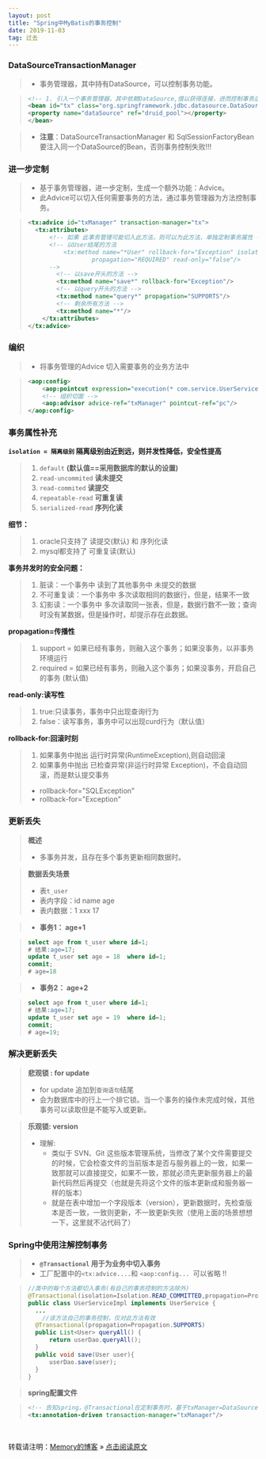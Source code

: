 ```yaml
---
layout: post
title: "Spring中MyBatis的事务控制"
date: 2019-11-03
tag: 过去
---
```

### DataSourceTransactionManager

> * 事务管理器，其中持有DataSource，可以控制事务功能。

>```xml
> <!-- 1. 引入一个事务管理器，其中依赖DataSource,借以获得连接，进而控制事务逻辑 -->
> <bean id="tx" class="org.springframework.jdbc.datasource.DataSourceTransactionManager">
> <property name="dataSource" ref="druid_pool"></property>
> </bean> 
>```

> * **注意**：DataSourceTransactionManager 和 SqlSessionFactoryBean 要注入同一个DataSource的Bean，否则事务控制失败!!!

### 进一步定制

> * 基于事务管理器，进一步定制，生成一个额外功能：Advice。
> * 此Advice可以切入任何需要事务的方法，通过事务管理器为方法控制事务。

> ```xml
> <tx:advice id="txManager" transaction-manager="tx">
> 	<tx:attributes>
> 		<!-- 如果 此事务管理可能切入此方法，则可以为此方法，单独定制事务属性 -->
> 		<!-- 以User结尾的方法
> 			<tx:method name="*User" rollback-for="Exception" isolation="DEFAULT"    
>               	propagation="REQUIRED" read-only="false"/> 
> 		-->
>         <!-- 以save开头的方法 -->
>         <tx:method name="save*" rollback-for="Exception"/>
>         <!-- 以query开头的方法 -->
>         <tx:method name="query*" propagation="SUPPORTS"/>
>         <!-- 剩余所有方法 -->
>         <tx:method name="*"/>
>     </tx:attributes>
> </tx:advice>
> ```

### 编织

> * 将事务管理的Advice 切入需要事务的业务方法中

> ```xml
> <aop:config>
>     <aop:pointcut expression="execution(* com.service.UserServiceImpl.*(..))" id="pc"/>
>     <!-- 组织切面 -->
>     <aop:advisor advice-ref="txManager" pointcut-ref="pc"/>
> </aop:config>
>```

### 事务属性补充

**`isolation = 隔离级别` 隔离级别由近到远，则并发性降低，安全性提高**
> 1. `default` **(默认值==采用数据库的默认的设置)**  
> 2. `read-uncommited`  **读未提交**   
> 3. `read-commited`      **读提交**   
> 4. `repeatable-read`  **可重复读**   
> 5. `serialized-read`  **序列化读**  

**细节：**
> 1. oracle只支持了  读提交(默认)  和   序列化读  
> 2. mysql都支持了  可重复读(默认)  

**事务并发时的安全问题：**
> 1. 脏读：一个事务中 读到了其他事务中 未提交的数据  
> 2. 不可重复读：一个事务中 多次读取相同的数据行，但是，结果不一致  
> 3. 幻影读：一个事务中 多次读取同一张表，但是，数据行数不一致；查询时没有某数据，但是操作时，却提示存在此数据。  

**propagation=传播性**
> 1. support = 如果已经有事务，则融入这个事务；如果没事务，以非事务环境运行  
> 2. required = 如果已经有事务，则融入这个事务；如果没事务，开启自己的事务 (默认值)  

**read-only:读写性**
> 1. true:只读事务，事务中只出现查询行为  
> 2. false：读写事务，事务中可以出现curd行为（默认值）  

**rollback-for:回滚时刻**
> 1. 如果事务中抛出 运行时异常(RuntimeException),则自动回滚  
> 2. 如果事务中抛出 已检查异常(非运行时异常 Exception)，不会自动回滚，而是默认提交事务  
>   - rollback-for="SQLException"  
>   - rollback-for="Exception"  

### 更新丢失

> **概述**
> * 多事务并发，且存在多个事务更新相同数据时。

> **数据丢失场景**
> * 表`t_user`
> * 表内字段：id     name     age
> * 表内数据：1       xxx        17

> * **事务1： age+1**

>```sql
> select age from t_user where id=1;
> # 结果:age=17;
> update t_user set age = 18  where id=1;
> commit;
> # age=18
>``` 

> * **事务2： age+2**

>```sql
> select age from t_user where id=1;
> # 结果:age=17;
> update t_user set age = 19  where id=1;
> commit;
> # age=19;
>``` 

### 解决更新丢失

> **悲观锁 : for update**
> * for update 追加到`查询语句`结尾
> * 会为数据库中的行上一个排它锁。当一个事务的操作未完成时候，其他事务可以读取但是不能写入或更新。

> **乐观锁: version**
> * 理解:
>   - 类似于 SVN、Git 这些版本管理系统，当修改了某个文件需要提交的时候，它会检查文件的当前版本是否与服务器上的一致，如果一致那就可以直接提交，如果不一致，那就必须先更新服务器上的最新代码然后再提交（也就是先将这个文件的版本更新成和服务器一样的版本）
>   - 就是在表中增加一个字段版本（version），更新数据时，先检查版本是否一致，一致则更新，不一致更新失败（使用上面的场景想想一下，这里就不沾代码了）

### Spring中使用注解控制事务

> * **`@Transactional` 用于为业务中切入事务**
> * 工厂配置中的` <tx:advice.... `和 `<aop:config... `可以省略 !!

> ```java
> //类中的每个方法都切入事务(有自己的事务控制的方法除外)
> @Transactional(isolation=Isolation.READ_COMMITTED,propagation=Propagation.REQUIRED,readOnly=false,rollbackFor=Exception.class)
> public class UserServiceImpl implements UserService {
> 	...
>     //该方法自己的事务控制，仅对此方法有效
> 	@Transactional(propagation=Propagation.SUPPORTS)
> 	public List<User> queryAll() {
> 		return userDao.queryAll();
> 	}
> 	public void save(User user){
> 		userDao.save(user);
> 	}
> }
> ```

> **spring配置文件**

>```xml
> <!-- 告知spring，@Transactional在定制事务时，基于txManager=DataSourceTransactionManager -->
> <tx:annotation-driven transaction-manager="txManager"/>
>```

<br>
    
转载请注明：[Memory的博客](https://www.shendonghai.com) » [点击阅读原文](http://www.shendonghai.com/2019/11/Spring%E4%B8%ADMyBatis%E7%9A%84%E4%BA%8B%E5%8A%A1%E6%8E%A7%E5%88%B6/) 